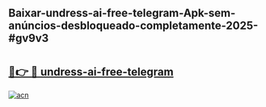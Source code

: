 ## Baixar-undress-ai-free-telegram-Apk-sem-anúncios-desbloqueado-completamente-2025-#gv9v3

# <h2><a href="https://ainizakaria.my?title=undress-ai-free-telegram&ref=22M">🔗👉 🔴 undress-ai-free-telegram</a></h2>

[![acn](https://github.com/user-attachments/assets/0f9c940e-d8b0-45ae-aac7-cd30a18b3e1c)](https://ainizakaria.my?title=undress-ai-free-telegram&ref=22M)

